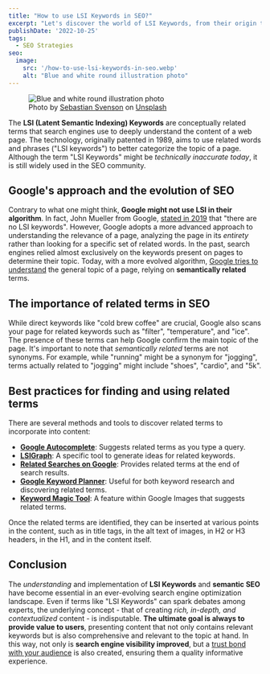 ```yaml
---
title: "How to use LSI Keywords in SEO?"
excerpt: "Let's discover the world of LSI Keywords, from their origin to their importance in semantic SEO. Let's see how to use them in online content."
publishDate: '2022-10-25'
tags:
  - SEO Strategies
seo:
  image:
    src: '/how-to-use-lsi-keywords-in-seo.webp'
    alt: "Blue and white round illustration photo"
---
```


<figure>
  <img id="cover-img" src="/how-to-use-lsi-keywords-in-seo.webp" alt="Blue and white round illustration photo">
  <figcaption>Photo by <a href="https://unsplash.com/@sebastiansvenson?utm_content=creditCopyText&amp;utm_medium=referral&amp;utm_source=unsplash">Sebastian Svenson</a> on <a href="https://unsplash.com/photos/blue-and-white-round-illustration-LpbyDENbQQg?utm_content=creditCopyText&amp;utm_medium=referral&amp;utm_source=unsplash">Unsplash</a></figcaption>
</figure>

The **LSI (Latent Semantic Indexing) Keywords** are conceptually related terms that search engines use to deeply understand the content of a web page. The technology, originally patented in 1989, aims to use related words and phrases ("LSI keywords") to better categorize the topic of a page. Although the term "LSI Keywords" might be _technically inaccurate today_, it is still widely used in the SEO community.

## Google's approach and the evolution of SEO

Contrary to what one might think, **Google might not use LSI in their algorithm**. In fact, John Mueller from Google, [stated in 2019](https://x.com/JohnMu/status/1156293862681468929?s=20) that "there are no LSI keywords". However, Google adopts a more advanced approach to understanding the relevance of a page, analyzing the page in its _entirety_ rather than looking for a specific set of related words. In the past, search engines relied almost exclusively on the keywords present on pages to determine their topic. Today, with a more evolved algorithm, [Google tries to understand](https://developers.google.com/search/docs/fundamentals/how-search-works#:~:text=After%20a%20page%20is%20crawled%2C%20Google%20tries%20to%20understand%20what%20the%20page%20is%20about.) the general topic of a page, relying on **semantically related** terms.

## The importance of related terms in SEO

While direct keywords like "cold brew coffee" are crucial, Google also scans your page for related keywords such as "filter", "temperature", and "ice". The presence of these terms can help Google confirm the main topic of the page. It's important to note that _semantically related_ terms are not synonyms. For example, while "running" might be a synonym for "jogging", terms actually related to "jogging" might include "shoes", "cardio", and "5k".

## Best practices for finding and using related terms

There are several methods and tools to discover related terms to incorporate into content:

- [**Google Autocomplete**](https://moz.com/blog/google-autocomplete-seo-tool): Suggests related terms as you type a query.
- [**LSIGraph**](https://lsigraph.com/): A specific tool to generate ideas for related keywords.
- [**Related Searches on Google**](https://ahrefs.com/seo/glossary/related-searches): Provides related terms at the end of search results.
- [**Google Keyword Planner**](https://support.google.com/google-ads/answer/7337243?hl=it): Useful for both keyword research and discovering related terms.
- [**Keyword Magic Tool**](https://www.semrush.com/analytics/keywordmagic/): A feature within Google Images that suggests related terms.

Once the related terms are identified, they can be inserted at various points in the content, such as in title tags, in the alt text of images, in H2 or H3 headers, in the H1, and in the content itself.

## Conclusion

The _understanding_ and implementation of **LSI Keywords** and **semantic SEO** have become essential in an ever-evolving search engine optimization landscape. Even if terms like "LSI Keywords" can spark debates among experts, the underlying concept - that of creating _rich, in-depth, and contextualized_ content - is indisputable. **The ultimate goal is always to provide value to users**, presenting content that not only contains relevant keywords but is also comprehensive and relevant to the topic at hand. In this way, not only is **search engine visibility improved**, but a [trust bond with your audience](https://developers.google.com/search/blog/2022/12/google-raters-guidelines-e-e-a-t?hl=it) is also created, ensuring them a quality informative experience.